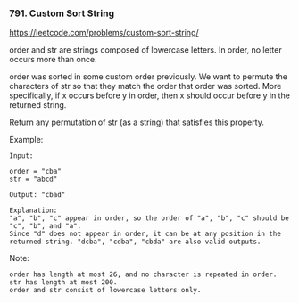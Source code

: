 ### 791. Custom Sort String

https://leetcode.com/problems/custom-sort-string/

order and str are strings composed of lowercase letters. In order, no letter occurs more than once.

order was sorted in some custom order previously. We want to permute the characters of str so that they match the order that order was sorted. More specifically, if x occurs before y in order, then x should occur before y in the returned string.

Return any permutation of str (as a string) that satisfies this property.

Example:

    Input:

    order = "cba"
    str = "abcd"

    Output: "cbad"

    Explanation:
    "a", "b", "c" appear in order, so the order of "a", "b", "c" should be "c", "b", and "a".
    Since "d" does not appear in order, it can be at any position in the returned string. "dcba", "cdba", "cbda" are also valid outputs.


Note:

    order has length at most 26, and no character is repeated in order.
    str has length at most 200.
    order and str consist of lowercase letters only.